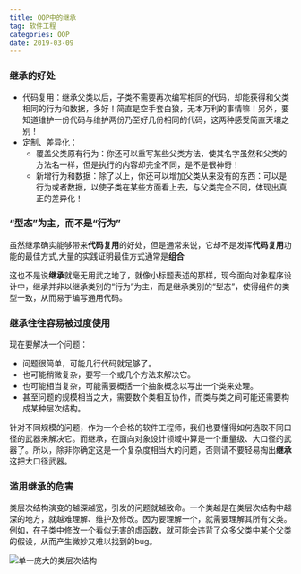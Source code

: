 ```yaml
---
title: OOP中的继承
tag: 软件工程
categories: OOP
date: 2019-03-09
---
```


### 继承的好处
* 代码复用：继承父类以后，子类不需要再次编写相同的代码，却能获得和父类相同的行为和数据，多好！简直是空手套白狼，无本万利的事情嘛！另外，要知道维护一份代码与维护两份乃至好几份相同的代码，这两种感受简直天壤之别！
* 定制、差异化：
    * 覆盖父类原有行为：你还可以重写某些父类方法，使其名字虽然和父类的方法名一样，但是执行的内容却完全不同，是不是很神奇！
    * 新增行为和数据：除了以上，你还可以增加父类从来没有的东西：可以是行为或者数据，以使子类在某些方面看上去，与父类完全不同，体现出真正的差异化！

### “型态”为主，而不是“行为”
虽然继承确实能够带来**代码复用**的好处，但是通常来说，它却不是发挥**代码复用**功能的最佳方式,大量的实践证明最佳方式通常是**组合**

这也不是说**继承**就毫无用武之地了，就像小标题表述的那样，现今面向对象程序设计中，继承并非以继承类别的“行为”为主，而是继承类别的“型态”，使得组件的类型一致，从而易于编写通用代码。

### 继承往往容易被过度使用
现在要解决一个问题：
* 问题很简单，可能几行代码就足够了。
* 也可能稍微复杂，要写一个或几个方法来解决它。
* 也可能相当复杂，可能需要概括一个抽象概念以写出一个类来处理。
* 甚至问题的规模相当之大，需要数个类相互协作，而类与类之间可能还需要构成某种层次结构。

针对不同规模的问题，作为一个合格的软件工程师，我们也要懂得如何选取不同口径的武器来解决它。而继承，在面向对象设计领域中算是一个重量级、大口径的武器了。所以，除非你确定这是一个复杂度相当大的问题，否则请不要轻易掏出**继承**这把大口径武器。

### 滥用继承的危害
类层次结构演变的越深越宽，引发的问题就越致命。一个类越是在类层次结构中越深的地方，就越难理解、维护及修改。因为要理解一个，就需要理解其所有父类。例如，在子类中修改一个看似无害的虚函数，就可能会违背了众多父类中某个父类的假设，从而产生微妙又难以找到的bug。

![单一庞大的类层次结构](/images/单一庞大的类层次结构.PNG)